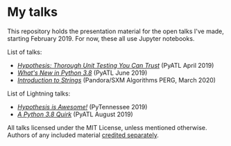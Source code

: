 # My talks

This repository holds the presentation material for the open talks I've made,
starting February 2019. For now, these all use Jupyter notebooks.

List of talks:

- _[Hypothesis: Thorough Unit Testing You Can Trust]_ (PyATL April 2019)
- _[What's New in Python 3.8]_ (PyATL June 2019)
- _[Introduction to Strings]_ (Pandora/SXM Algorithms PERG, March 2020)

List of Lightning talks:
- _[Hypothesis is Awesome!]_ (PyTennessee 2019)
- _[A Python 3.8 Quirk]_ (PyATL August 2019)

[Hypothesis is Awesome!]: PyTN2019_LT
[Hypothesis: Thorough Unit Testing You Can Trust]: hypothesis
[What's New in Python 3.8]: https://gitpitch.com/xvillaneau/talks?p=python38
[A Python 3.8 Quirk]: https://gitpitch.com/xvillaneau/talks?p=reverse_walrus_LT
[Introduction to Strings]: intro_to_strings

All talks licensed under the MIT License, unless mentioned otherwise.
Authors of any included material [credited separately](CREDITS.md).
